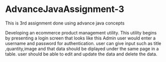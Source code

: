 # AdvanceJavaAssignment-3
This is 3rd assignment done using advance java concepts

Developing an ecommerce product management utility. 
This utility begins by presenting a login screen that looks like this
Admin user would enter a username and password for authentication. 
user can give input such as title ,quantity,image and that data should be diplayed under the same page in  a table.
user should be able to edit and update the data and delete the data.

